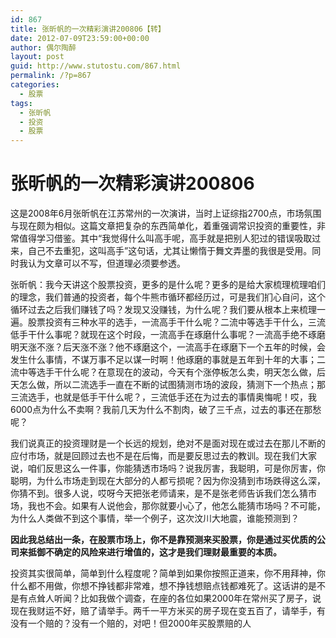 ```yaml
---
id: 867
title: 张昕帆的一次精彩演讲200806【转】
date: 2012-07-09T23:59:00+00:00
author: 偶尔陶醉
layout: post
guid: http://www.stutostu.com/867.html
permalink: /?p=867
categories:
  - 股票
tags:
  - 张昕帆
  - 投资
  - 股票
---
```


# 张昕帆的一次精彩演讲200806

这是2008年6月张昕帆在江苏常州的一次演讲，当时上证综指2700点，市场氛围与现在颇为相似。这篇文章把复杂的东西简单化，着重强调常识投资的重要性，非常值得学习借鉴。其中“我觉得什么叫高手呢，高手就是把别人犯过的错误吸取过来，自己不去重犯，这叫高手”这句话，尤其让懒惰于舞文弄墨的我很是受用。同时我认为文章可以不写，但道理必须要参透。

张昕帆：我今天讲这个股票投资，更多的是什么呢？更多的是给大家梳理梳理咱们的理念，我们普通的投资者，每个牛熊市循环都经历过，可是我们扪心自问，这个循环过去之后我们赚钱了吗？发现又没赚钱，为什么呢？我们要从根本上来梳理一遍。股票投资有三种水平的选手，一流高手干什么呢？二流中等选手干什么，三流低手干什么事呢？就现在这个时段，一流高手在琢磨什么事呢？一流高手绝不琢磨明天涨不涨？后天涨不涨？他不琢磨这个，一流高手在琢磨下一个五年的时候，会发生什么事情，不谋万事不足以谋一时啊！他琢磨的事就是五年到十年的大事；二流中等选手干什么呢？在意现在的波动，今天有个涨停板怎么卖，明天怎么做，后天怎么做，所以二流选手一直在不断的试图猜测市场的波段，猜测下一个热点；那三流选手，也就是低手干什么呢？，三流低手还在为过去的事情奥悔呢！哎，我6000点为什么不卖啊？我前几天为什么不割肉，破了三千点，过去的事还在那愁呢？




我们说真正的投资理财是一个长远的规划，绝对不是面对现在或过去在那儿不断的应付市场，就是回顾过去也不是在后悔，而是要反思过去的教训。现在我们大家说，咱们反思这么一件事，你能猜透市场吗？说我厉害，我聪明，可是你厉害，你聪明，为什么市场走到现在大部分的人都亏损呢？因为你没猜到市场跌得这么深，你猜不到。很多人说，哎呀今天把张老师请来，是不是张老师告诉我们怎么猜市场，我也不会。如果有人说他会，那你就要小心了，他怎么能猜市场吗？不可能，为什么人类做不到这个事情，举一个例子，这次汶川大地震，谁能预测到？

**因此我总结出一条，在股票市场上，你不是靠预测来买股票，你是通过买优质的公司来抵御不确定的风险来进行增值的，这才是我们理财最重要的本质。**

投资其实很简单，简单到什么程度呢？简单到如果你按照正道来，你不用拜神，你什么都不用做，你想不挣钱都非常难，想不挣钱想赔点钱都难死了。这话讲的是不是有点耸人听闻？比如我做个调查，在座的各位如果2000年在常州买了房子，说现在我财运不好，赔了请举手。两千一平方米买的房子现在变五百了，请举手，有没有一个赔的？没有一个赔的，对吧！但2000年买股票赔的人